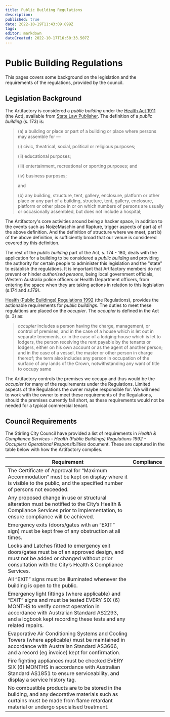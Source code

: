 ```yaml
---
title: Public Building Regulations
description: 
published: true
date: 2022-10-19T11:43:09.899Z
tags: 
editor: markdown
dateCreated: 2022-10-17T16:50:33.507Z
---
```


# Public Building Regulations

This pages covers some background on the legislation and the requirements of the regulations, provided by the council.

## Legislation Background

The Artifactory is considered a *public building* under the [Health Act 1911](http://www.slp.wa.gov.au/legislation/statutes.nsf/main_mrtitle_412_homepage.html) (the Act), available from [State Law Publisher](http://www.slp.wa.gov.au/). The definition of a *public building* (s. 173) is:

> \(a\) a building or place or part of a building or place where persons may assemble for —
>
> \(i\) civic, theatrical, social, political or religious purposes;
>
> \(ii\) educational purposes;
>
> \(iii\) entertainment, recreational or sporting purposes; and
>
> \(iv\) business purposes;
>
> and
>
> \(b\) any building, structure, tent, gallery, enclosure, platform or other place or any part of a building, structure, tent, gallery, enclosure, platform or other place in or on which numbers of persons are usually or occasionally assembled, but does not include a hospital;

The Artifactory's core activities around being a hacker space, in addition to the events such as NoizeMaschin and Rapture, trigger aspects of part a) of the above definition. And the definition of structure where we meet, part b) of the above definition, is sufficiently broad that our venue is considered covered by this definition.

The rest of the *public building* part of the Act, s. 174 - 180, deals with the application for a building to be considered a *public building* and providing the authority for certain people to administer this legislation and the "state" to establish the regulations. It is important that Artifactory members do not prevent or hinder *authorised persons*, being local government officials, Western Australia police officers or Health Department officers, from entering the space when they are taking actions in relation to this legislation (s.174 and s.179).

[Health (Public Buildings) Regulations 1992](http://www.slp.wa.gov.au/legislation/statutes.nsf/main_mrtitle_1569_homepage.html) (the Regulations), provides the actionable requirements for *public buildings*. The duties to meet these regulations are placed on the *occupier*. The *occupier* is defined in the Act (s. 3) as:

> *occupier* includes a person having the charge, management, or control of premises, and in the case of a house which is let out in separate tenements, or in the case of a lodging‑house which is let to lodgers, the person receiving the rent payable by the tenants or lodgers, either on his own account or as the agent of another person; and in the case of a vessel, the master or other person in charge thereof; the term also includes any person in occupation of the surface of any lands of the Crown, notwithstanding any want of title to occupy same

The Artifactory controls the premises we occupy and thus would be the *occupier* for many of the requirements under the Regulations. Limited aspects of the Regulations the owner maybe responsible for. We will need to work with the owner to meet these requirements of the Regulations, should the premises currently fall short, as these requirements would not be needed for a typical commercial tenant.

## Council Requirements

The Stirling City Council have provided a list of requirements in *Health & Compliance Services - Health (Public Buildings) Regulations 1992 - Occupiers Operational Responsibilities* document. These are captured in the table below with how the Artifactory complies.

| Requirement                                                                                                                                                                                                                                       | Compliance |
|---------------------------------------------------------------------------------------------------------------------------------------------------------------------------------------------------------------------------------------------------|------------|
| The Certificate of Approval for “Maximum Accommodation” must be kept on display where it is visible to the public, and the specified number of persons not exceeded.                                                                              |            |
| Any proposed change in use or structural alteration must be notified to the City’s Health & Compliance Services prior to implementation, to ensure compliance will be achieved.                                                                   |            |
| Emergency exits (doors/gates with an “EXIT” sign) must be kept free of any obstruction at all times.                                                                                                                                              |            |
| Locks and Latches fitted to emergency exit doors/gates must be of an approved design, and must not be added or changed without prior consultation with the City’s Health & Compliance Services.                                                   |            |
| All “EXIT” signs must be illuminated whenever the building is open to the public.                                                                                                                                                                 |            |
| Emergency light fittings (where applicable) and “EXIT” signs and must be tested EVERY SIX (6) MONTHS to verify correct operation in accordance with Australian Standard AS2293, and a logbook kept recording these tests and any related repairs. |            |
| Evaporative Air Conditioning Systems and Cooling Towers (where applicable) must be maintained in accordance with Australian Standard AS3666, and a record (eg invoice) kept for confirmation.                                                     |            |
| Fire fighting appliances must be checked EVERY SIX (6) MONTHS in accordance with Australian Standard AS1851 to ensure serviceability, and display a service history tag.                                                                          |            |
| No combustible products are to be stored in the building, and any decorative materials such as curtains must be made from flame retardant material or undergo specialised treatment.                                                              |            |
